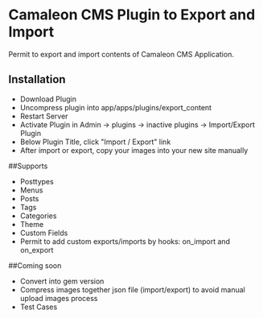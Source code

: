 # Camaleon CMS Plugin to Export and Import
Permit to export and import contents of Camaleon CMS Application.
## Installation
* Download Plugin
* Uncompress plugin into app/apps/plugins/export_content
* Restart Server
* Activate Plugin in Admin -> plugins -> inactive plugins -> Import/Export Plugin
* Below Plugin Title, click "Import / Export" link
* After import or export, copy your images into your new site manually

##Supports
* Posttypes
* Menus
* Posts
* Tags
* Categories
* Theme
* Custom Fields
* Permit to add custom exports/imports by hooks: on_import and on_export

##Coming soon
* Convert into gem version
* Compress images together json file (import/export) to avoid manual upload images process
* Test Cases